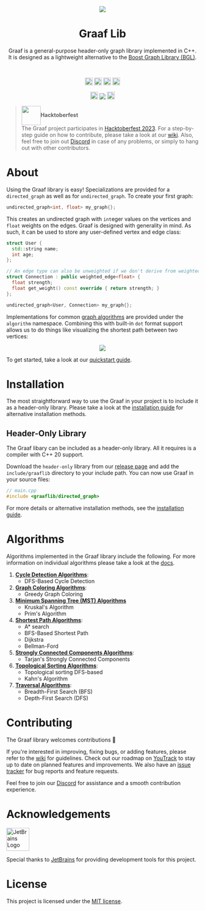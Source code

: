 <p align="center"><img src="docs/static/img/graaf.png"></p>
<h1 align="center">Graaf Lib</h1>

<p align="center">
  Graaf is a general-purpose header-only graph library implemented in C++. It is designed as a lightweight alternative to the <a href="https://www.boost.org/doc/libs/1_82_0/libs/graph/doc/index.html">Boost Graph Library (BGL)</a>.
</p>

<br/>

<p align="center">
  <a href="https://github.com/bobluppes/graaf/actions/workflows/main-ci.yml"><img src="https://github.com/bobluppes/graaf/actions/workflows/main-ci.yml/badge.svg" height="20"></a>
  <a href="https://codecov.io/github/bobluppes/graaf"><img src="https://codecov.io/github/bobluppes/graaf/branch/main/graph/badge.svg?token=ZFBLNFN39C" height="20"></a>
  <a href="https://bobluppes.github.io/graaf/"><img src="https://img.shields.io/badge/user_docs-docusaurus-%23ff69b4" height="20"></a>
  <a href="https://github.com/bobluppes/graaf/wiki"><img src="https://img.shields.io/badge/contributer_docs-wiki-9cf" height="20"></a>
</p>

<p align="center">
  <a href="https://discord.gg/cGczwRHJ9K"><img src="https://img.shields.io/badge/chat-discord-%237289DA?style=flat&logo=discord&labelColor=white" height="20"></a>
  <a href="https://GitHub.com/bobluppes/graaf/releases/"><img src="https://img.shields.io/github/v/release/bobluppes/graaf?color=%23F7DE3A&include_prereleases"></a>
  <a href="LICENSE.md"><img src="https://img.shields.io/badge/license-MIT-black" height="20"></a>
</p>

<p align="center">

</p>

> <img src="docs/static/img/hacktoberfest-logo.png" width="50" align="center">**Hacktoberfest**<br>
> The Graaf project participates in [Hacktoberfest 2023](https://hacktoberfest.com/). For a step-by-step guide on how
> to contribute, please take a look at our [wiki](https://github.com/bobluppes/graaf/wiki). Also, feel free to join
> out [Discord](https://discord.gg/cGczwRHJ9K) in case of any problems, or simply to hang out with other contributors.

# About

Using the Graaf library is easy! Specializations are provided for a `directed_graph` as well as for `undirected_graph`.
To create your first graph:

```c++
undirected_graph<int, float> my_graph{};
```

This creates an undirected graph with `int`eger values on the vertices and `float` weights on the edges. Graaf is
designed with generality in mind. As such, it can be used to store any user-defined vertex and edge class:

```c++
struct User {
  std::string name;
  int age;
};

// An edge type can also be unweighted if we don't derive from weighted_edge
struct Connection : public weighted_edge<float> {
  float strength;
  float get_weight() const override { return strength; }
};

undirected_graph<User, Connection> my_graph{};
```

Implementations for common [graph algorithms](#algorithms) are provided under the `algorithm` namespace. Combining this
with built-in `dot` format support allows us to do things like visualizing the shortest path between two vertices:

<p align="center">
<img src="docs/static/img/graph_example.png">
</p>

To get started, take a look at our [quickstart guide](https://bobluppes.github.io/graaf/docs/quickstart/intro).

# Installation

The most straightforward way to use the Graaf in your project is to include it as a header-only library. Please take a
look at the [installation guide](https://bobluppes.github.io/graaf/docs/quickstart/installation) for alternative
installation methods.

## Header-Only Library

The Graaf libary can be included as a header-only library. All it requires is a compiler with C++ 20 support.

Download the `header-only` library from our [release page](https://github.com/bobluppes/graaf/releases) and add
the `include/graaflib` directory to your include path. You can now use Graaf in your source files:

```c++
// main.cpp
#include <graaflib/directed_graph>
```

For more details or alternative installation methods, see
the [installation guide](https://bobluppes.github.io/graaf/docs/quickstart/installation).

# Algorithms

Algorithms implemented in the Graaf library include the following. For more information on individual algorithms please
take a look at the [docs](https://bobluppes.github.io/graaf/docs/algorithms/intro).

1. [**Cycle Detection Algorithms**](https://bobluppes.github.io/graaf/docs/category/cycle-detection-algorithms):
   - DFS-Based Cycle Detection
2. [**Graph Coloring Algorithms**](https://bobluppes.github.io/graaf/docs/category/coloring):
   - Greedy Graph Coloring
3. [**Minimum Spanning Tree (MST) Algorithms**](https://bobluppes.github.io/graaf/docs/category/minimum-spanning-tree)
   - Kruskal's Algorithm
   - Prim's Algorithm
4. [**Shortest Path Algorithms**](https://bobluppes.github.io/graaf/docs/category/shortest-path-algorithms):
   - A\* search
   - BFS-Based Shortest Path
   - Dijkstra
   - Bellman-Ford
5. [**Strongly Connected Components Algorithms**](https://bobluppes.github.io/graaf/docs/category/strongly-connected-components):
   - Tarjan's Strongly Connected Components
6. [**Topological Sorting Algorithms**](https://bobluppes.github.io/graaf/docs/category/topological-sorting):
   - Topological sorting DFS-based
   - Kahn's Algorithm
7. [**Traversal Algorithms**](https://bobluppes.github.io/graaf/docs/category/traversal-algorithms):
   - Breadth-First Search (BFS)
   - Depth-First Search (DFS)

# Contributing

The Graaf library welcomes contributions 🎊

If you're interested in improving, fixing bugs, or adding features, please refer to
the [wiki](https://github.com/bobluppes/graaf/wiki) for guidelines. Check out our roadmap
on [YouTrack](https://graaf.youtrack.cloud/agiles/147-2/current) to stay up to date on planned features and
improvements. We also have an [issue tracker](https://github.com/bobluppes/graaf/issues) for bug reports and feature
requests.

Feel free to join our [Discord](https://discord.gg/cGczwRHJ9K) for assistance and a smooth contribution experience.

# Acknowledgements

<p align="left">
  <a href="https://www.jetbrains.com">
    <img src="docs/static/img/jetbrains-logo.svg" width="60" alt="JetBrains Logo">
  </a>
</p>

Special thanks to [JetBrains](https://www.jetbrains.com/community/opensource/) for providing development tools for this
project.

# License

This project is licensed under the [MIT license](LICENSE.md).
